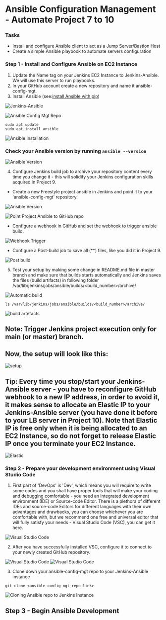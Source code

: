 # Ansible Configuration Management - Automate Project 7 to 10

### Tasks
- Install and configure Ansible client to act as a Jump Server/Bastion Host
- Create a simple Ansible playbook to automate servers configuration

### Step 1 - Install and Configure Ansible on EC2 Instance

1. Update the Name tag on your Jenkins EC2 Instance to Jenkins-Ansible. We will use this server to run playbooks.
2. In your GitHub account create a new repository and name it ansible-config-mgt.
3. Install Ansible (see:[install Ansible with pip](https://docs.ansible.com/ansible/latest/installation_guide/intro_installation.html#installing-ansible-with-pip))

![Jenkins-Ansible](./images/server-rename.png)

![Ansible Config Mgt Repo](./images/ansible-config-repo.png)

```
sudo apt update
sudo apt install ansible
```

![Ansible Installation](./images/install-ansible.png)

### Check your Ansible version by running `ansible --version`

![Ansible Version](./images/ansible-version.png)

4. Configure Jenkins build job to archive your repository content every time you change it - this will solidify your Jenkins configuration skills acquired in Project 9.

- Create a new Freestyle project ansible in Jenkins and point it to your 'ansible-config-mgt' repository.

![Ansible Version](./images/project-ansible.png)

![Point Project Ansible to GitHub repo](./images/point-repo.png)

- Configure a webhook in GitHub and set the webhook to trigger ansible build.

![Webhook Trigger](./images/build-trigger.png)

- Configure a Post-build job to save all (**) files, like you did it in Project 9.

![Post build](./images/post-build.png)

5. Test your setup by making some change in README.md file in master branch and make sure that builds starts automatically and Jenkins saves the files (build artifacts) in following folder /var/lib/jenkins/jobs/ansible/builds/<build_number>/archive/

![Automatic build](./images/automatic-build.png)

`ls /var/lib/jenkins/jobs/ansible/builds/<build_number>/archive/`

![build artefacts](./images/artefacts.png)

## Note: Trigger Jenkins project execution only for main (or master) branch.

## Now, the setup will look like this:

![setup](./images/setup.png)

## Tip: Every time you stop/start your Jenkins-Ansible server - you have to reconfigure GitHub webhook to a new IP address, in order to avoid it, it makes sense to allocate an Elastic IP to your Jenkins-Ansible server (you have done it before to your LB server in Project 10). Note that Elastic IP is free only when it is being allocated to an EC2 Instance, so do not forget to release Elastic IP once you terminate your EC2 Instance.

![Elastic](./images/elastic.png)

### Step 2 - Prepare your development environment using Visual Studio Code

1. First part of 'DevOps' is 'Dev', which means you will require to write some codes and you shall have proper tools that will make your coding and debugging comfortable - you need an Integrated development environment (IDE) or Source-code Editor. There is a plethora of different IDEs and source-code Editors for different languages with their own advantages and drawbacks, you can choose whichever you are comfortable with, but we recommend one free and universal editor that will fully satisfy your needs - Visual Studio Code (VSC), you can get it here.

![Visual Studio Code](./images/VSC.png)

2. After you have successfully installed VSC, configure it to connect to your newly created GitHub repository.

![Visual Studio Code](./images/new-repo.png)
![Visual Studio Code](./images/in-workspace.png)

3. Clone down your ansible-config-mgt repo to your Jenkins-Ansible instance

`git clone <ansible-config-mgt repo link>`

![Cloning Ansible repo to Jenkins Instance](./images/clone-repo-jenkins.png)

## Step 3 - Begin Ansible Development


